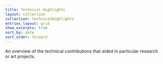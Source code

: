 ```yaml
---
title: Technical Highlights
layout: collection
collection: technicalHighlights
entries_layout: grid
show_excerpts: true
sort_by: date
sort_order: forward
---
```


An overview of the technical contributions that aided in particular research or art projects.
